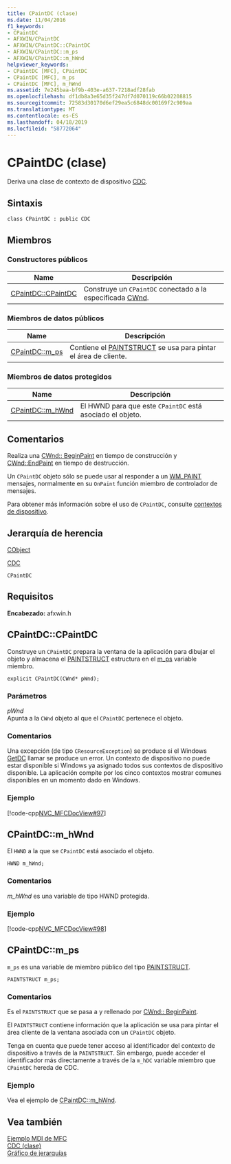 ```yaml
---
title: CPaintDC (clase)
ms.date: 11/04/2016
f1_keywords:
- CPaintDC
- AFXWIN/CPaintDC
- AFXWIN/CPaintDC::CPaintDC
- AFXWIN/CPaintDC::m_ps
- AFXWIN/CPaintDC::m_hWnd
helpviewer_keywords:
- CPaintDC [MFC], CPaintDC
- CPaintDC [MFC], m_ps
- CPaintDC [MFC], m_hWnd
ms.assetid: 7e245baa-bf9b-403e-a637-7218adf28fab
ms.openlocfilehash: df1db8a3e65d35f247df7d070119c66b02208815
ms.sourcegitcommit: 72583d30170d6ef29ea5c6848dc00169f2c909aa
ms.translationtype: MT
ms.contentlocale: es-ES
ms.lasthandoff: 04/18/2019
ms.locfileid: "58772064"
---
```

# <a name="cpaintdc-class"></a>CPaintDC (clase)

Deriva una clase de contexto de dispositivo [CDC](../../mfc/reference/cdc-class.md).

## <a name="syntax"></a>Sintaxis

```
class CPaintDC : public CDC
```

## <a name="members"></a>Miembros

### <a name="public-constructors"></a>Constructores públicos

|Name|Descripción|
|----------|-----------------|
|[CPaintDC::CPaintDC](#cpaintdc)|Construye un `CPaintDC` conectado a la especificada [CWnd](../../mfc/reference/cwnd-class.md).|

### <a name="public-data-members"></a>Miembros de datos públicos

|Name|Descripción|
|----------|-----------------|
|[CPaintDC::m_ps](#m_ps)|Contiene el [PAINTSTRUCT](/windows/desktop/api/winuser/ns-winuser-tagpaintstruct) se usa para pintar el área de cliente.|

### <a name="protected-data-members"></a>Miembros de datos protegidos

|Name|Descripción|
|----------|-----------------|
|[CPaintDC::m_hWnd](#m_hwnd)|El HWND para que este `CPaintDC` está asociado el objeto.|

## <a name="remarks"></a>Comentarios

Realiza una [CWnd:: BeginPaint](../../mfc/reference/cwnd-class.md#beginpaint) en tiempo de construcción y [CWnd::EndPaint](../../mfc/reference/cwnd-class.md#endpaint) en tiempo de destrucción.

Un `CPaintDC` objeto sólo se puede usar al responder a un [WM_PAINT](/windows/desktop/gdi/wm-paint) mensajes, normalmente en su `OnPaint` función miembro de controlador de mensajes.

Para obtener más información sobre el uso de `CPaintDC`, consulte [contextos de dispositivo](../../mfc/device-contexts.md).

## <a name="inheritance-hierarchy"></a>Jerarquía de herencia

[CObject](../../mfc/reference/cobject-class.md)

[CDC](../../mfc/reference/cdc-class.md)

`CPaintDC`

## <a name="requirements"></a>Requisitos

**Encabezado:** afxwin.h

##  <a name="cpaintdc"></a>  CPaintDC::CPaintDC

Construye un `CPaintDC` prepara la ventana de la aplicación para dibujar el objeto y almacena el [PAINTSTRUCT](/windows/desktop/api/winuser/ns-winuser-tagpaintstruct) estructura en el [m_ps](#m_ps) variable miembro.

```
explicit CPaintDC(CWnd* pWnd);
```

### <a name="parameters"></a>Parámetros

*pWnd*<br/>
Apunta a la `CWnd` objeto al que el `CPaintDC` pertenece el objeto.

### <a name="remarks"></a>Comentarios

Una excepción (de tipo `CResourceException`) se produce si el Windows [GetDC](/windows/desktop/api/winuser/nf-winuser-getdc) llamar se produce un error. Un contexto de dispositivo no puede estar disponible si Windows ya asignado todos sus contextos de dispositivo disponible. La aplicación compite por los cinco contextos mostrar comunes disponibles en un momento dado en Windows.

### <a name="example"></a>Ejemplo

[!code-cpp[NVC_MFCDocView#97](../../mfc/codesnippet/cpp/cpaintdc-class_1.cpp)]

##  <a name="m_hwnd"></a>  CPaintDC::m_hWnd

El `HWND` a la que se `CPaintDC` está asociado el objeto.

```
HWND m_hWnd;
```

### <a name="remarks"></a>Comentarios

*m_hWnd* es una variable de tipo HWND protegida.

### <a name="example"></a>Ejemplo

[!code-cpp[NVC_MFCDocView#98](../../mfc/codesnippet/cpp/cpaintdc-class_2.cpp)]

##  <a name="m_ps"></a>  CPaintDC::m_ps

`m_ps` es una variable de miembro público del tipo [PAINTSTRUCT](/windows/desktop/api/winuser/ns-winuser-tagpaintstruct).

```
PAINTSTRUCT m_ps;
```

### <a name="remarks"></a>Comentarios

Es el `PAINTSTRUCT` que se pasa a y rellenado por [CWnd:: BeginPaint](../../mfc/reference/cwnd-class.md#beginpaint).

El `PAINTSTRUCT` contiene información que la aplicación se usa para pintar el área cliente de la ventana asociada con un `CPaintDC` objeto.

Tenga en cuenta que puede tener acceso al identificador del contexto de dispositivo a través de la `PAINTSTRUCT`. Sin embargo, puede acceder el identificador más directamente a través de la `m_hDC` variable miembro que `CPaintDC` hereda de CDC.

### <a name="example"></a>Ejemplo

  Vea el ejemplo de [CPaintDC::m_hWnd](#m_hwnd).

## <a name="see-also"></a>Vea también

[Ejemplo MDI de MFC](../../overview/visual-cpp-samples.md)<br/>
[CDC (clase)](../../mfc/reference/cdc-class.md)<br/>
[Gráfico de jerarquías](../../mfc/hierarchy-chart.md)
